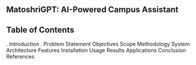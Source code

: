 ## MatoshriGPT: AI-Powered Campus Assistant
## Table of Contents
. Introduction
. Problem Statement
Objectives
Scope
Methodology
System Architecture
Features
Installation
Usage
Results
Applications
Conclusion
References
